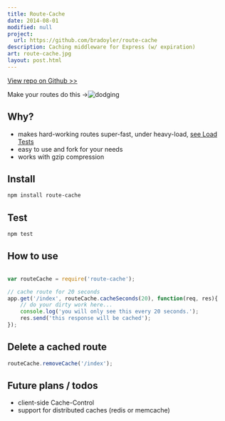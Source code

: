 ```yaml
---
title: Route-Cache
date: 2014-08-01
modified: null
project:
  url: https://github.com/bradoyler/route-cache
description: Caching middleware for Express (w/ expiration)
art: route-cache.jpg
layout: post.html
---
```


[View repo on Github >>](https://github.com/bradoyler/route-cache)

Make your routes do this ->![dodging](http://forgifs.com/gallery/d/80400-8/Muhammad-Ali-dodges-punches.gif)

## Why?
- makes hard-working routes super-fast, under heavy-load, [see Load Tests](loadtests)
- easy to use and fork for your needs
- works with gzip compression

## Install
```sh
npm install route-cache
```

## Test
```sh
npm test
```

## How to use
```javascript

var routeCache = require('route-cache');

// cache route for 20 seconds
app.get('/index', routeCache.cacheSeconds(20), function(req, res){
	// do your dirty work here...
	console.log('you will only see this every 20 seconds.');
	res.send('this response will be cached');
});


```

## Delete a cached route
```javascript
routeCache.removeCache('/index');
```

## Future plans / todos
- client-side Cache-Control
- support for distributed caches (redis or memcache)
